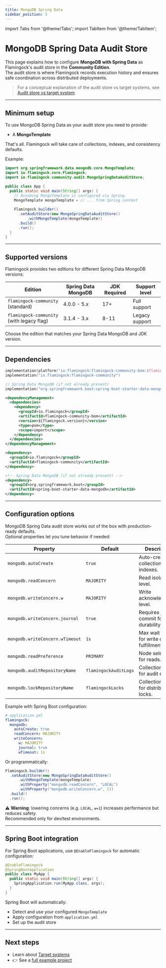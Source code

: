 ```yaml
---
title: MongoDB Spring Data
sidebar_position: 3
---
```


import Tabs from '@theme/Tabs';
import TabItem from '@theme/TabItem';

# MongoDB Spring Data Audit Store

This page explains how to configure **MongoDB with Spring Data** as Flamingock's audit store in the **Community Edition**.  
The audit store is where Flamingock records execution history and ensures safe coordination across distributed deployments.

> For a conceptual explanation of the audit store vs target systems, see [Audit store vs target system](../overview/audit-store-vs-target-system.md).

---

## Minimum setup

To use MongoDB Spring Data as your audit store you need to provide:  
- A **MongoTemplate**

That's all. Flamingock will take care of collections, indexes, and consistency defaults.

Example:

```java
import org.springframework.data.mongodb.core.MongoTemplate;
import io.flamingock.core.Flamingock;
import io.flamingock.community.audit.MongoSpringDataAuditStore;

public class App {
  public static void main(String[] args) {
    // Assuming MongoTemplate is configured via Spring
    MongoTemplate mongoTemplate = // ... from Spring context
    
    Flamingock.builder()
      .setAuditStore(new MongoSpringDataAuditStore()
          .withMongoTemplate(mongoTemplate))
      .build()
      .run();
  }
}
```

---

## Supported versions

Flamingock provides two editions for different Spring Data MongoDB versions:

| Edition                                       | Spring Data MongoDB | JDK Required | Support level  |
|-----------------------------------------------|---------------------|--------------|----------------|
| `flamingock-community` (standard)            | 4.0.0 - 5.x         | 17+          | Full support   |
| `flamingock-community` (with legacy flag)    | 3.1.4 - 3.x         | 8-11         | Legacy support |

Choose the edition that matches your Spring Data MongoDB and JDK version.

---

## Dependencies

<Tabs groupId="build_tool">

<TabItem value="gradle" label="Gradle">

```kotlin
implementation(platform("io.flamingock:flamingock-community-bom:$flamingockVersion"))
implementation("io.flamingock:flamingock-community")

// Spring Data MongoDB (if not already present)
implementation("org.springframework.boot:spring-boot-starter-data-mongodb")
```

</TabItem>

<TabItem value="maven" label="Maven">

```xml
<dependencyManagement>
  <dependencies>
    <dependency>
      <groupId>io.flamingock</groupId>
      <artifactId>flamingock-community-bom</artifactId>
      <version>${flamingock.version}</version>
      <type>pom</type>
      <scope>import</scope>
    </dependency>
  </dependencies>
</dependencyManagement>

<dependency>
  <groupId>io.flamingock</groupId>
  <artifactId>flamingock-community</artifactId>
</dependency>

<!-- Spring Data MongoDB (if not already present) -->
<dependency>
  <groupId>org.springframework.boot</groupId>
  <artifactId>spring-boot-starter-data-mongodb</artifactId>
</dependency>
```

</TabItem>

</Tabs>

---

## Configuration options

MongoDB Spring Data audit store works out of the box with production-ready defaults.  
Optional properties let you tune behavior if needed:

| Property                        | Default                | Description                                               |
|---------------------------------|------------------------|-----------------------------------------------------------|
| `mongodb.autoCreate`            | `true`                 | Auto-create collections and indexes.                      |
| `mongodb.readConcern`           | `MAJORITY`             | Read isolation level.                                     |
| `mongodb.writeConcern.w`        | `MAJORITY`             | Write acknowledgment level.                               |
| `mongodb.writeConcern.journal`  | `true`                 | Requires journal commit for durability.                   |
| `mongodb.writeConcern.wTimeout` | `1s`                   | Max wait time for write concern fulfillment.              |
| `mongodb.readPreference`        | `PRIMARY`              | Node selection for reads.                                 |
| `mongodb.auditRepositoryName`   | `flamingockAuditLogs`  | Collection name for audit entries.                        |
| `mongodb.lockRepositoryName`    | `flamingockLocks`      | Collection name for distributed locks.                    |

Example with Spring Boot configuration:

```yaml
# application.yml
flamingock:
  mongodb:
    autoCreate: true
    readConcern: MAJORITY
    writeConcern:
      w: MAJORITY
      journal: true
      wTimeout: 1s
```

Or programmatically:

```java
Flamingock.builder()
  .setAuditStore(new MongoSpringDataAuditStore()
      .withMongoTemplate(mongoTemplate)
      .withProperty("mongodb.readConcern", "LOCAL")
      .withProperty("mongodb.writeConcern.w", 1))
  .build()
  .run();
```

⚠️ **Warning**: lowering concerns (e.g. `LOCAL`, `w=1`) increases performance but reduces safety.  
Recommended only for dev/test environments.

---

## Spring Boot integration

For Spring Boot applications, use `@EnableFlamingock` for automatic configuration:

```java
@EnableFlamingock
@SpringBootApplication
public class MyApp {
  public static void main(String[] args) {
    SpringApplication.run(MyApp.class, args);
  }
}
```

Spring Boot will automatically:
- Detect and use your configured `MongoTemplate`
- Apply configuration from `application.yml`
- Set up the audit store

---

## Next steps

- Learn about [Target systems](../flamingock-library-config/target-system-configuration.md)  
- 👉 See a [full example project](https://github.com/flamingock/flamingock-examples/tree/master/mongodb-springdata)